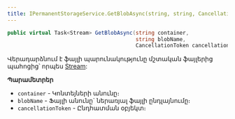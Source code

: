 ```yaml
---
title: IPermanentStorageService.GetBlobAsync(string, string, CancellationToken) մեթոդ  
---
```


```c#
public virtual Task<Stream> GetBlobAsync(string container, 
                                         string blobName, 
                                         CancellationToken cancellationToken = default)
```

Վերադարձնում է ֆայլի պարունակությունը մշտական ֆայլերից պահոցից՝ որպես [Stream](https://learn.microsoft.com/en-us/dotnet/api/system.io.stream):

**Պարամետրեր**

* `container` - Կոնտեյների անունը։ 
* `blobName` - Ֆայլի անունը` ներառյալ ֆայլի ընդլայնումը։
* `cancellationToken` - Ընդհատման օբյեկտ։

<!-- ### GetTempBlobUrlAsync

```c#
public Task<string> GetTempBlobUrlAsync(string fileExtension, out string blobName);
```

Վերադարձնում է [Container](#container) հատկությամբ սահմանված ենթաթղթապանակում գոյություն չունեցող, պատահականության սկզբունքով ընտրված ֆայլի անուն՝ նշված ընդլայնմամբ և ֆայլի ամբողջական ճանապարհը։

**Օրինակ** `C:\\Storage\\Files\\76dfc298-66c0-4b41-8981-434582400aeb\\lsrbuqgy.jay.txt`:

**Պարամետրեր**

* `fileExtension` - Ֆայլի ընդլայնումը։
* `blobName` - Վերադարձնում է ֆայլի անունը՝ նշված ընդլայնմամբ։ -->
